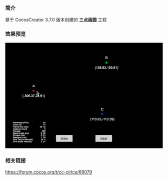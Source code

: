 ### 简介
基于 CocosCreator 3.7.0 版本创建的 **三点画圆** 工程

### 效果预览
![image](../../../gif/202203/2022030411.gif)

### 相关链接
https://forum.cocos.org/t/cc-cirlce/69079